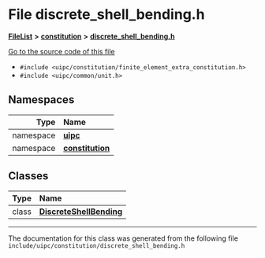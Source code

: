 

# File discrete\_shell\_bending.h



[**FileList**](files.md) **>** [**constitution**](dir_e6404e629433dfdedefe8b8f43f6234d.md) **>** [**discrete\_shell\_bending.h**](discrete__shell__bending_8h.md)

[Go to the source code of this file](discrete__shell__bending_8h_source.md)



* `#include <uipc/constitution/finite_element_extra_constitution.h>`
* `#include <uipc/common/unit.h>`













## Namespaces

| Type | Name |
| ---: | :--- |
| namespace | [**uipc**](namespaceuipc.md) <br> |
| namespace | [**constitution**](namespaceuipc_1_1constitution.md) <br> |


## Classes

| Type | Name |
| ---: | :--- |
| class | [**DiscreteShellBending**](classuipc_1_1constitution_1_1_discrete_shell_bending.md) <br> |



















































------------------------------
The documentation for this class was generated from the following file `include/uipc/constitution/discrete_shell_bending.h`

